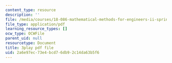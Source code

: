 ```yaml
---
content_type: resource
description: ''
file: /media/courses/18-086-mathematical-methods-for-engineers-ii-spring-2006/2a6e97ec73e4bcd76db92c14da63b5f6_vIydsgrYGIY.pdf
file_type: application/pdf
learning_resource_types: []
ocw_type: OCWFile
parent_uid: null
resourcetype: Document
title: 3play pdf file
uid: 2a6e97ec-73e4-bcd7-6db9-2c14da63b5f6
---
```

